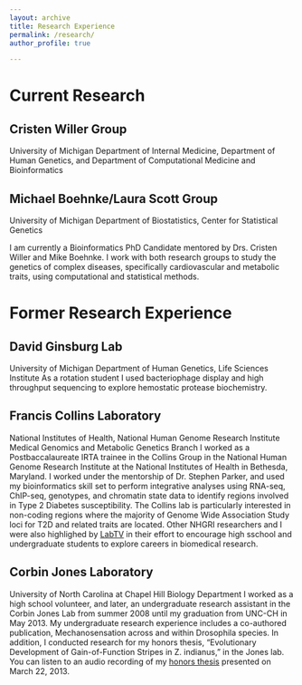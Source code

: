 ```yaml
---
layout: archive
title: Research Experience
permalink: /research/
author_profile: true

---
```


# Current Research

## Cristen Willer Group
University of Michigan
Department of Internal Medicine, Department of Human Genetics, and Department of Computational Medicine and Bioinformatics

## Michael Boehnke/Laura Scott Group
University of Michigan
Department of Biostatistics, Center for Statistical Genetics

I am currently a Bioinformatics PhD Candidate mentored by Drs. Cristen Willer and Mike Boehnke. I work with both research groups to study the genetics of complex diseases, specifically cardiovascular and metabolic traits, using computational and statistical methods.

# Former Research Experience 

## David Ginsburg Lab
University of Michigan
Department of Human Genetics, Life Sciences Institute
As a rotation student I used bacteriophage display and high throughput sequencing to explore hemostatic protease biochemistry.

## Francis Collins Laboratory
National Institutes of Health, National Human Genome Research Institute
Medical Genomics and Metabolic Genetics Branch
I worked as a Postbaccalaureate IRTA trainee in the Collins Group in the National Human Genome Research Institute at the National Institutes of Health in Bethesda, Maryland. I worked under the mentorship of Dr. Stephen Parker, and used my bioinformatics skill set to perform integrative analyses using RNA-seq, ChIP-seq, genotypes, and chromatin state data to identify regions involved in Type 2 Diabetes susceptibility. The Collins lab is particularly interested in non-coding regions where the majority of Genome Wide Association Study loci for T2D and related traits are located. Other NHGRI researchers and I were also highlighed by [LabTV](https://www.youtube.com/watch?v=e_ieJsPz1hc) in their effort to encourage high sschool and undergraduate students to explore careers in biomedical research.

## Corbin Jones Laboratory
University of North Carolina at Chapel Hill
Biology Department
I worked as a high school volunteer, and later, an undergraduate research assistant in the Corbin Jones Lab from summer 2008 until my graduation from UNC-CH in May 2013. My undergraduate research experience includes a co-authored publication, Mechanosensation across and within Drosophila species. In addition, I conducted research for my honors thesis, “Evolutionary Development of Gain-of-Function Stripes in Z. indianus,” in the Jones lab. You can listen to an audio recording of my [honors thesis]([soundcloud]https://soundcloud.com/brooke_wolford/unc-chapel-hill-quantitative[/soundcloud]) presented on March 22, 2013.

